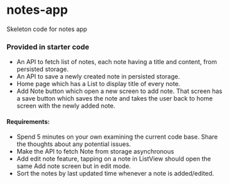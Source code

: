 # notes-app
Skeleton code for notes app


### Provided in starter code
- An API to fetch list of notes, each note having a title and content, from persisted storage.
- An API to save a newly created note in persisted storage.
- Home page which has a List to display title of every note.
- Add Note button which open a new screen to add note. That screen has a save button which saves the note and takes the user back to home screen with the newly added note.

#### Requirements:
- Spend 5 minutes on your own examining the current code base. Share the thoughts about any potential issues.
- Make the API to fetch Note from storage asynchronous
- Add edit note feature, tapping on a note in ListView should open the same Add note screen but in edit mode.
- Sort the notes by last updated time whenever a note is added/edited.


